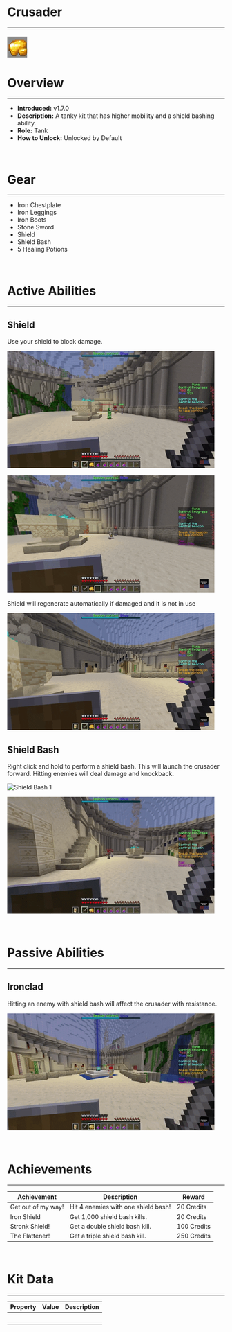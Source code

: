 
# Crusader

***

#### ![crusader-icon](../assets/kits/crusader/crusader-icon.jpg)

# Overview
***
- **Introduced:** v1.7.0
- **Description:** A tanky kit that has higher mobility and a shield bashing ability.
- **Role:** Tank
- **How to Unlock:** Unlocked by Default

<br />  

# Gear
***
- Iron Chestplate
- Iron Leggings
- Iron Boots
- Stone Sword
- Shield
- Shield Bash
- 5 Healing Potions

<br />  

# Active Abilities
***
## Shield
Use your shield to block damage.

![Shield 1](../assets/kits/crusader/Crusader%20-%20Shield%20Block%201.gif)

![Shield 2](../assets/kits/crusader/Crusader%20-%20Shield%20Block%202.gif)

Shield will regenerate automatically if damaged and it is not in use

![Shield 3](../assets/kits/crusader/Crusader%20-%20Shield%20Repair.gif)

## Shield Bash
Right click and hold to perform a shield bash. This will launch the crusader forward. Hitting enemies will deal damage and knockback.

![Shield Bash 1](../assets/kits/crusader/Crusader%20-%20Shield%20Bash%20Mobility.gif)

![Shield Bash 2](../assets/kits/crusader/Crusader%20-%20Shield%20Bash%20Hit.gif)

<br /> 

# Passive Abilities
***
## Ironclad
Hitting an enemy with shield bash will affect the crusader with resistance.

![Ironclad](../assets/kits/crusader/Crusader%20-%20Ironclad.gif)

<br />  

# Achievements
***

| Achievement | Description | Reward |
| ----------- | ----------- | ------ |
| Get out of my way! | Hit 4 enemies with one shield bash! | 20 Credits |
| Iron Shield | Get 1,000 shield bash kills. | 20 Credits |
| Stronk Shield! | Get a double shield bash kill. | 100 Credits |
| The Flattener! | Get a triple shield bash kill. | 250 Credits |

<br />  

# Kit Data
***

| Property | Value | Description |
|----------|-------|-------------|
| | | |
| | | |
| | | |
| | | |
| | | |
